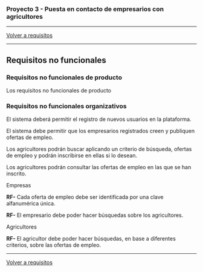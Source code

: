 ### Proyecto 3 - Puesta en contacto de empresarios con agricultores

---

[Volver a requisitos](./02-requirement.md)

---

## Requisitos no funcionales

### Requisitos no funcionales de producto

Los requisitos no funcionales de producto

### Requisitos no funcionales organizativos

El sistema deberá permitir el registro de nuevos usuarios en la plataforma.

El sistema debe permitir que los empresarios registrados creen y publiquen ofertas de empleo.

Los agricultores podrán buscar aplicando un criterio de búsqueda, ofertas de empleo y podrán inscribirse en ellas si lo desean.

Los agricultores podrán consultar las ofertas de empleo en las que se han inscrito.

Empresas


__RF-__ Cada oferta de empleo debe ser identificada por una clave alfanumérica única.

__RF-__ El empresario debe poder hacer búsquedas sobre los agricultores.


Agricultores

__RF-__ El agricultor debe poder hacer búsquedas, en base a diferentes criterios, sobre las ofertas de empleo.


---

[Volver a requisitos](./02-requirement.md)
